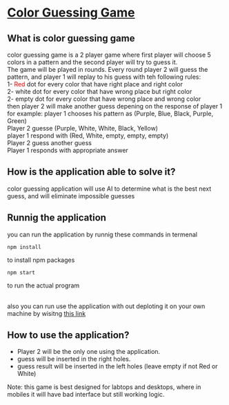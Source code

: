 # <a href="https://solve-guessing-color-game.herokuapp.com/" target="_blank">Color Guessing Game</a>
## What is color guessing game
color guessing game is a 2 player game where first player will choose 5 colors in a pattern and the second player will try to guess it.
<br>
The game will be played in rounds. Every round player 2 will guess the pattern, and player 1 will replay to his guess with teh following rules:
<br>
1- <span style='color:red'>Red</span> dot for every color that have right place and right color
<br>
2- <span>white</span> dot for every color that have wrong place but right color
<br>
2- empty dot for every color that have wrong place and wrong color
<br>
then player 2 will make another guess depening on the response of player 1
<br>
for example:
player 1 chooses his pattern as (Purple, Blue, Black, Purple, Green)<br>
Player 2 guesse (Purple, White, White, Black, Yellow)<br>
player 1 respond with (Red, White, empty, empty, empty)<br>
Player 2 guess another guess <br>
Player 1 responds with appropriate answer <br>


## How is the application able to solve it?
color guessing application will use AI to determine what is the best next guess, and will eliminate impossible guesses

## Runnig the application
you can run the application by runnig these commands in termenal<br>
```
npm install
```
to install npm packages <br>
```
npm start
```
to run the actual program<br><br>

also you can run use the application with out deploting it on your own machine by wisitng <a href="https://solve-guessing-color-game.herokuapp.com/">this link</a>


## How to use the application?
<ul>
  
<li>Player 2 will be the only one using the application.<br>
<li>guess will be inserted in the right holes.<br>
<li>guess result will be inserted in the left holes (leave empty if not Red or White)<br>
</ul>
Note: this game is best designed for labtops and desktops, where in mobiles it will have bad interface but still working logic.
